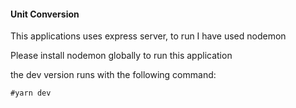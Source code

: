 #### Unit Conversion 


This applications uses express server, to run I have used nodemon

Please install nodemon globally to run this application

the dev version runs with the following command:

```
#yarn dev
```

